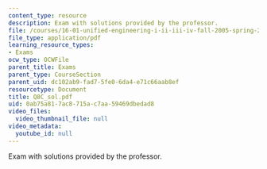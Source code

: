 ```yaml
---
content_type: resource
description: Exam with solutions provided by the professor.
file: /courses/16-01-unified-engineering-i-ii-iii-iv-fall-2005-spring-2006/0ab75a817ac8715ac7aa59469dbedad8_Q8C_sol.pdf
file_type: application/pdf
learning_resource_types:
- Exams
ocw_type: OCWFile
parent_title: Exams
parent_type: CourseSection
parent_uid: dc102ab9-fad7-5fe0-6da4-e71c66aab8ef
resourcetype: Document
title: Q8C_sol.pdf
uid: 0ab75a81-7ac8-715a-c7aa-59469dbedad8
video_files:
  video_thumbnail_file: null
video_metadata:
  youtube_id: null
---
```

Exam with solutions provided by the professor.

